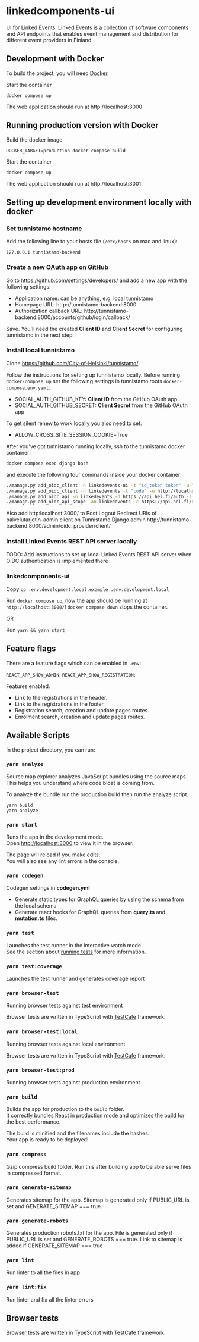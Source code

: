 # linkedcomponents-ui

UI for Linked Events. Linked Events is a collection of software components and API endpoints that enables event management and distribution for different event providers in Finland

## Development with Docker

To build the project, you will need [Docker](https://www.docker.com/community-edition).

Start the container

    docker compose up

The web application should run at http://localhost:3000

## Running production version with Docker

Build the docker image

    DOCKER_TARGET=production docker compose build

Start the container

    docker compose up

The web application should run at http://localhost:3001

## Setting up development environment locally with docker

### Set tunnistamo hostname

Add the following line to your hosts file (`/etc/hosts` on mac and linux):

    127.0.0.1 tunnistamo-backend

### Create a new OAuth app on GitHub

Go to https://github.com/settings/developers/ and add a new app with the following settings:

- Application name: can be anything, e.g. local tunnistamo
- Homepage URL: http://tunnistamo-backend:8000
- Authorization callback URL: http://tunnistamo-backend:8000/accounts/github/login/callback/

Save. You'll need the created **Client ID** and **Client Secret** for configuring tunnistamo in the next step.

### Install local tunnistamo

Clone https://github.com/City-of-Helsinki/tunnistamo/.

Follow the instructions for setting up tunnistamo locally. Before running `docker-compose up` set the following settings in tunnistamo roots `docker-compose.env.yaml`:

- SOCIAL_AUTH_GITHUB_KEY: **Client ID** from the GitHub OAuth app
- SOCIAL_AUTH_GITHUB_SECRET: **Client Secret** from the GitHub OAuth app

To get silent renew to work locally you also need to set:

- ALLOW_CROSS_SITE_SESSION_COOKIE=True

After you've got tunnistamo running locally, ssh to the tunnistamo docker container:

`docker compose exec django bash`

and execute the following four commands inside your docker container:

```bash
./manage.py add_oidc_client -n linkedevents-ui -t "id_token token" -u "http://localhost:3000/callback" "http://localhost:3000/silent-renew.html" -i https://api.hel.fi/auth/linkedevents-ui -m github -s dev -234 we
./manage.py add_oidc_client -n linkedevents -t "code" -u http://localhost:8081/return -i https://api.hel.fi/auth/linkedevents -m github -s dev -c
./manage.py add_oidc_api -n linkedevents -d https://api.hel.fi/auth -s email,profile -c https://api.hel.fi/auth/linkedevents
./manage.py add_oidc_api_scope -an linkedevents -c https://api.hel.fi/auth/linkedevents-ui -n "Linked Events UI" -d "Lorem ipsum"
```

Also add http:localhost:3000/ to Post Logout Redirect URIs of palvelutarjotin-admin client on Tunnistamo Django admin http://tunnistamo-backend:8000/admin/oidc_provider/client/

### Install Linked Events REST API server locally

TODO: Add instructions to set up local Linked Events REST API server when OIDC authentication is implemented there

### linkedcomponents-ui

Copy `cp .env.development.local.example .env.development.local`

Run `docker compose up`, now the app should be running at `http://localhost:3000/`!
`docker compose down` stops the container.

OR

Run `yarn && yarn start`

## Feature flags

There are a feature flags which can be enabled in `.env`:

`REACT_APP_SHOW_ADMIN`:
`REACT_APP_SHOW_REGISTRATION`:

Features enabled:

- Link to the registrations in the header.
- Link to the registrations in the footer.
- Registration search, creation and update pages routes.
- Enrolment search, creation and update pages routes.

## Available Scripts

In the project directory, you can run:

### `yarn analyze`

Source map explorer analyzes JavaScript bundles using the source maps. This helps you understand where code bloat is coming from.

To analyze the bundle run the production build then run the analyze script.

    yarn build
    yarn analyze

### `yarn start`

Runs the app in the development mode.<br />
Open [http://localhost:3000](http://localhost:3000) to view it in the browser.

The page will reload if you make edits.<br />
You will also see any lint errors in the console.

### `yarn codegen`

Codegen settings in <b>codegen.yml</b>

- Generate static types for GraphQL queries by using the schema from the local schema
- Generate react hooks for GraphQL queries from <b>query.ts</b> and <b>mutation.ts</b> files.

### `yarn test`

Launches the test runner in the interactive watch mode.<br />
See the section about [running tests](https://facebook.github.io/create-react-app/docs/running-tests) for more information.

### `yarn test:coverage`

Launches the test runner and generates coverage report

### `yarn browser-test`

Running browser tests against test environment

Browser tests are written in TypeScript with [TestCafe](https://devexpress.github.io/testcafe/) framework.

### `yarn browser-test:local`

Running browser tests against local environment

Browser tests are written in TypeScript with [TestCafe](https://devexpress.github.io/testcafe/) framework.

### `yarn browser-test:prod`

Running browser tests against production environment

### `yarn build`

Builds the app for production to the `build` folder.<br />
It correctly bundles React in production mode and optimizes the build for the best performance.

The build is minified and the filenames include the hashes.<br />
Your app is ready to be deployed!

### `yarn compress`

Gzip compress build folder. Run this after building app to be able serve files in compressed format.

### `yarn generate-sitemap`

Generates sitemap for the app. Sitemap is generated only if PUBLIC_URL is set and GENERATE_SITEMAP === true.

### `yarn generate-robots`

Generates production robots.txt for the app. File is generated only if PUBLIC_URL is set and GENERATE_ROBOTS === true. Link to sitemap is added if GENERATE_SITEMAP === true

### `yarn lint`

Run linter to all the files in app

### `yarn lint:fix`

Run linter and fix all the linter errors

## Browser tests

Browser tests are written in TypeScript with [TestCafe](https://devexpress.github.io/testcafe/) framework.
